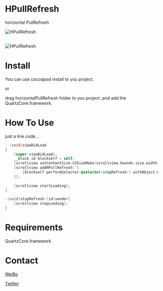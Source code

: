HPullRefresh
============

horizontal PullRefresh

<img src="https://raw.github.com/donbe/HPullRefresh/master/horizontalPullRefreshDemo/1BF565C3-F80E-4B32-9004-8E0AC720FF33.png" alt="HPullRefresh" title="HPullRefresh" style="display:block; margin: 10px auto 30px auto;" class="center">
<img src="https://raw.github.com/donbe/HPullRefresh/master/horizontalPullRefreshDemo/QQ20130107-1.png" alt="HPullRefresh" title="HPullRefresh" style="display:block; margin: 10px auto 30px auto;" class="center">

# Install
You can use cocoapod install to you project.

or

drag horizontalPullRefresh folder to you project ,and add the QuartzCore.framework.

# How To Use
just a line code...

``` objective-c
- (void)viewDidLoad
{
    [super viewDidLoad];
    __block id blockself = self;
    [scrollview setContentSize:CGSizeMake(scrollview.bounds.size.width+1, scrollview.bounds.size.height)];
    [scrollview addHPullRefresh:^{
        [blockself performSelector:@selector(stopRefresh:) withObject:nil afterDelay:3.0];
    }];
    
    [scrollview startLoading];
}

-(void)stopRefresh:(id)sender{
    [scrollview stopLoading];
}
```

# Requirements
QuartzCore.framework


# Contact
[WeiBo](http://weibo.com/donbe)

[Twitter](https://twitter.com/donbe520)

